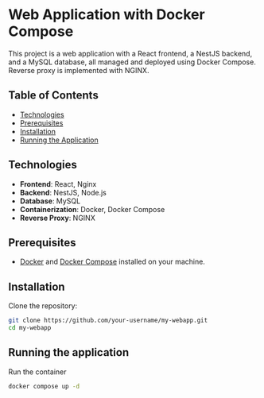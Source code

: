 # Web Application with Docker Compose

This project is a web application with a React frontend, a NestJS backend, and a MySQL database, all managed and deployed using Docker Compose. Reverse proxy is implemented with NGINX.

## Table of Contents

- [Technologies](#technologies)
- [Prerequisites](#prerequisites)
- [Installation](#installation)
- [Running the Application](#running-the-application)


## Technologies

- **Frontend**: React, Nginx
- **Backend**: NestJS, Node.js
- **Database**: MySQL
- **Containerization**: Docker, Docker Compose
- **Reverse Proxy**: NGINX

## Prerequisites

- [Docker](https://www.docker.com/products/docker-desktop) and [Docker Compose](https://docs.docker.com/compose/install/) installed on your machine.

## Installation

Clone the repository:

   ```bash
   git clone https://github.com/your-username/my-webapp.git
   cd my-webapp
   ```

## Running the application 

Run the container

```bash 
docker compose up -d 
```
